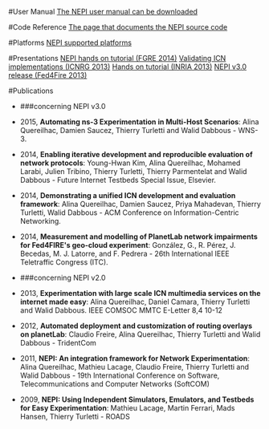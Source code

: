 
#User Manual
[The NEPI user manual can be downloaded](http://nepi.inria.fr/code/nepi/raw-file/43ae08ad10a3/doc/user_manual/user_manual.pdf)

#Code Reference
[The page that documents the NEPI source code](http://nepi.inria.fr/sphinx/)

#Platforms
[NEPI supported platforms](/www/platform/)

#Presentations
[NEPI hands on tutorial (FGRE 2014)](http://nepi.inria.fr/pub/Nepi/WebHome/fed4fire_2014_nepi_tutorial.pdf)
[Validating ICN implementations (ICNRG 2013)](http://nepi.inria.fr/pub/Nepi/WebHome/NEPI_validating_ICN_implementations.pdf)
[Hands on tutorial (INRIA 2013)](http://nepi.inria.fr/pub/Nepi/WebHome/hands_on_nepi.pdf)
[NEPI v3.0 release (Fed4Fire 2013)](http://nepi.inria.fr/pub/Nepi/WebHome/Fed4FIRE-NEPI.pdf)

#Publications

- ###concerning NEPI v3.0

- 2015, **Automating ns-3 Experimentation in Multi-Host Scenarios**: Alina Quereilhac, Damien Saucez, Thierry Turletti and Walid Dabbous - WNS-3.

- 2014, **Enabling iterative development and reproducible evaluation of network protocols**: Young-Hwan Kim, Alina Quereilhac, Mohamed Larabi, Julien Tribino, Thierry Turletti, Thierry Parmentelat and Walid Dabbous - Future Internet Testbeds Special Issue, Elsevier.

- 2014, **Demonstrating a unified ICN development and evaluation framework**: Alina Quereilhac, Damien Saucez, Priya Mahadevan, Thierry Turletti, Walid Dabbous - ACM Conference on Information-Centric Networking.

- 2014, **Measurement and modelling of PlanetLab network impairments for Fed4FIRE's geo-cloud experiment**: González, G., R. Pérez, J. Becedas, M. J. Latorre, and F. Pedrera - 26th International IEEE Teletraffic Congress (ITC).

- ###concerning NEPI v2.0

- 2013, **Experimentation with large scale ICN multimedia services on the internet made easy**: Alina Quereilhac, Daniel Camara, Thierry Turletti and Walid Dabbous. IEEE COMSOC MMTC E-Letter 8,4 10-12

- 2012, **Automated deployment and customization of routing overlays on planetLab**: Claudio Freire, Alina Quereilhac, Thierry Turletti and Walid Dabbous - TridentCom

- 2011, **NEPI: An integration framework for Network Experimentation**: Alina Quereilhac, Mathieu Lacage, Claudio Freire, Thierry Turletti and Walid Dabbous - 19th International Conference on Software, Telecommunications and Computer Networks (SoftCOM)

- 2009, **NEPI: Using Independent Simulators, Emulators, and Testbeds for Easy Experimentation**: Mathieu Lacage, Martin Ferrari, Mads Hansen, Thierry Turletti - ROADS
